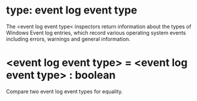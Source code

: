 # type: event log event type

The &lt;event log event type&lt; inspectors return information about the types of Windows Event log entries, which record various operating system events including errors, warnings and general information.

# &lt;event log event type&gt; = &lt;event log event type&gt; : boolean

Compare two event log event types for equality.
